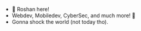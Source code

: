 - 👋 Roshan here!
- Webdev, Mobiledev, CyberSec, and much more! 🚀
- Gonna shock the world (not today tho).
<!---
Wr4th100/Wr4th100 is a ✨ special ✨ repository because its `README.md` (this file) appears on your GitHub profile.
You can click the Preview link to take a look at your changes.
--->

